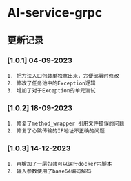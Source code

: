# AI-service-grpc

## 更新记录
### [1.0.1] 04-09-2023
    1. 把方法入口包装单独拿出来，方便部署时修改
    2. 修改了任务池中的Exception逻辑
    3. 增加了对于Exception的单元测试

### [1.0.2] 18-09-2023
    1. 修复了method_wrapper 引用文件错误的问题
    2. 修复了心跳传输的IP地址不正确的问题

### [1.0.3] 14-12-2023
    1. 再增加了一层包装可以运行docker内脚本
    2. 输入参数使用了base64编码解码